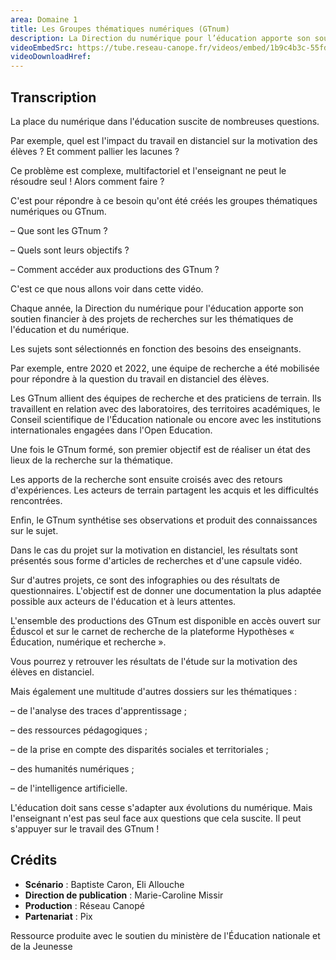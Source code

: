 ```yaml
---
area: Domaine 1
title: Les Groupes thématiques numériques (GTnum)
description: La Direction du numérique pour l’éducation apporte son soutien financier à des projets de recherche sur les thématiques de l’éducation et du numérique. Que sont les GTnum, quels sont leurs objectifs et comment accéder à leurs productions ?
videoEmbedSrc: https://tube.reseau-canope.fr/videos/embed/1b9c4b3c-55fd-4f87-979b-ccf30c5ce44e
videoDownloadHref: 
---
```


## Transcription

La place du numérique dans l'éducation suscite de nombreuses questions.

Par exemple, quel est l'impact du travail en distanciel sur la motivation des élèves ?
 Et comment pallier les lacunes ?

Ce problème est complexe, multifactoriel et l'enseignant ne peut le résoudre seul !
 Alors comment faire ?

C'est pour répondre à ce besoin qu'ont été créés les groupes thématiques numériques ou GTnum.

– Que sont les GTnum ?

– Quels sont leurs objectifs ?

– Comment accéder aux productions des GTnum ?

C'est ce que nous allons voir dans cette vidéo.

Chaque année, la Direction du numérique pour l'éducation apporte son soutien financier à des projets de recherches sur les thématiques de l'éducation et du numérique.

Les sujets sont sélectionnés en fonction des besoins des enseignants.

Par exemple, entre 2020 et 2022, une équipe de recherche a été mobilisée pour répondre à la question du travail en distanciel des élèves.

Les GTnum allient des équipes de recherche et des praticiens de terrain. Ils travaillent en relation avec des laboratoires, des territoires académiques, le Conseil scientifique de l'Éducation nationale ou encore avec les institutions internationales engagées dans l'Open Education.

Une fois le GTnum formé, son premier objectif est de réaliser un état des lieux de la recherche sur la thématique.

Les apports de la recherche sont ensuite croisés avec des retours d'expériences. Les acteurs de terrain partagent les acquis et les difficultés rencontrées.

Enfin, le GTnum synthétise ses observations et produit des connaissances sur le sujet.

Dans le cas du projet sur la motivation en distanciel, les résultats sont présentés sous forme d'articles de recherches et d'une capsule vidéo.

Sur d'autres projets, ce sont des infographies ou des résultats de questionnaires. L'objectif est de donner une documentation la plus adaptée possible aux acteurs de l'éducation et à leurs attentes.

L'ensemble des productions des GTnum est disponible en accès ouvert sur Éduscol et sur le carnet de recherche de la plateforme Hypothèses « Éducation, numérique et recherche ».

Vous pourrez y retrouver les résultats de l'étude sur la motivation des élèves en distanciel.

Mais également une multitude d'autres dossiers sur les thématiques :

– de l'analyse des traces d'apprentissage ;

– des ressources pédagogiques ;

– de la prise en compte des disparités sociales et territoriales ;

– des humanités numériques ;

– de l'intelligence artificielle.

L'éducation doit sans cesse s'adapter aux évolutions du numérique. Mais l'enseignant n'est pas seul face aux questions que cela suscite. Il peut s'appuyer sur le travail des GTnum !

## **Crédits**

- **Scénario** : Baptiste Caron, Eli Allouche
- **Direction de publication** : Marie-Caroline Missir
- **Production** : Réseau Canopé
- **Partenariat** : Pix

Ressource produite avec le soutien du ministère de l'Éducation nationale et de la Jeunesse
